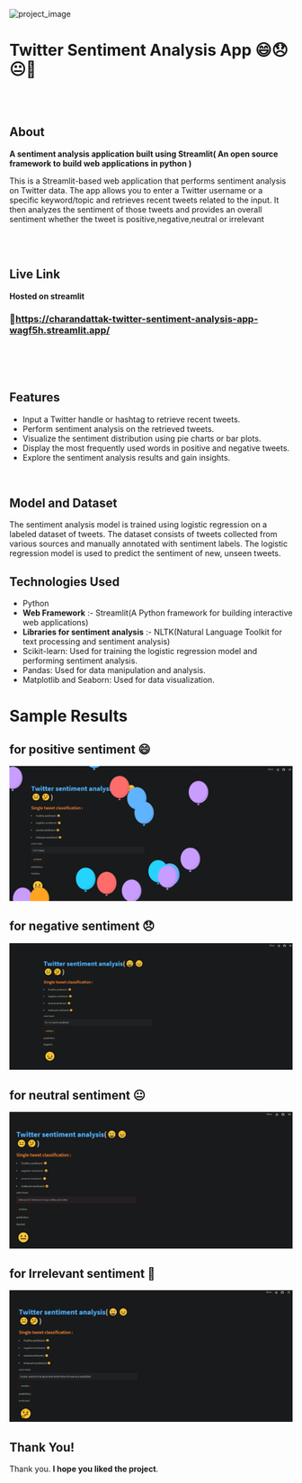 ![project_image](images/twitter_page.54.jpg)
<br>
# Twitter Sentiment Analysis App 😄😞😐🤔
<br>
<br>

## About
**A sentiment analysis application built using Streamlit( An open source framework to build web applications in python )**

This is a Streamlit-based web application that performs sentiment analysis on Twitter data. The app allows you to enter a Twitter username or a specific keyword/topic and retrieves recent tweets related to the input. It then analyzes the sentiment of those tweets and provides an overall sentiment whether the tweet  is positive,negative,neutral or irrelevant

<br>
<br>

## Live Link
**Hosted on streamlit**

### 🔗https://charandattak-twitter-sentiment-analysis-app-wagf5h.streamlit.app/
<br>
<br>


<br>

## Features

- Input a Twitter handle or hashtag to retrieve recent tweets.
- Perform sentiment analysis on the retrieved tweets.
- Visualize the sentiment distribution using pie charts or bar plots.
- Display the most frequently used words in positive and negative tweets.
- Explore the sentiment analysis results and gain insights.

<br>

## Model and Dataset
The sentiment analysis model is trained using logistic regression on a labeled dataset of tweets. The dataset consists of tweets collected from various sources and manually annotated with sentiment labels. The logistic regression model is used to predict the sentiment of new, unseen tweets.

## Technologies Used

- Python
- **Web Framework** :- Streamlit(A Python framework for building interactive web applications)
- **Libraries for sentiment analysis** :- NLTK(Natural Language Toolkit for text processing and sentiment analysis)
- Scikit-learn: Used for training the logistic regression model and performing sentiment analysis.
- Pandas: Used for data manipulation and analysis.
- Matplotlib and Seaborn: Used for data visualization.

# Sample Results

## for positive sentiment 😄

![Description 1](https://github.com/yeswanth-63/Twitter-Sentiment-Analysis/blob/main/images/for_positive_tweet_prediciton.png)

## for negative sentiment 😞

![Description 2](https://github.com/yeswanth-63/Twitter-Sentiment-Analysis/blob/main/images/for_negative_prediction.png )

## for neutral sentiment 😐

![Description 1](https://github.com/yeswanth-63/Twitter-Sentiment-Analysis/blob/main/images/neutral_tweet_prediction.png )

## for Irrelevant sentiment 🤔

![Description 1](https://github.com/yeswanth-63/Twitter-Sentiment-Analysis/blob/main/images/for_irrelevant_prediction.png )

## Thank You!
Thank you. **I hope you liked the project**.

